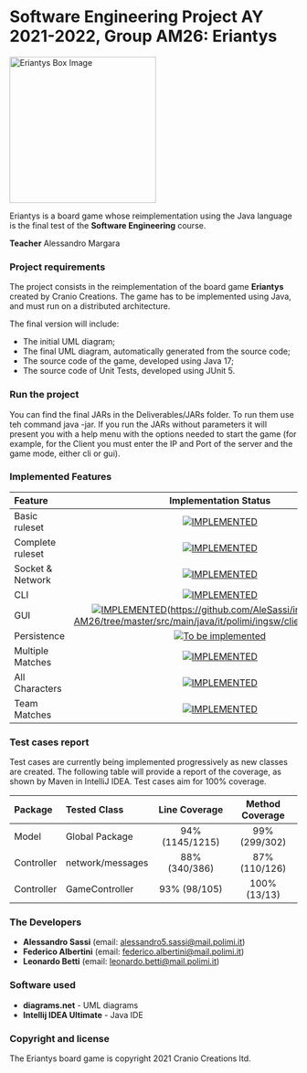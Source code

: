 # Software Engineering Project AY 2021-2022, Group AM26: Eriantys

<img src="https://craniointernational.com/2021/wp-content/uploads/2021/06/ERIANTYS-BOX-3D.png" height=256px alt="Eriantys Box Image"/>

Eriantys is a board game whose reimplementation using the Java language is the final test of the **Software Engineering** course.

**Teacher** Alessandro Margara

### Project requirements
The project consists in the reimplementation of the board game **Eriantys** created by Cranio Creations. The game has to be implemented using Java, and must run on a distributed architecture.

The final version will include:
* The initial UML diagram;
* The final UML diagram, automatically generated from the source code;
* The source code of the game, developed using Java 17;
* The source code of Unit Tests, developed using JUnit 5.

### Run the project
You can find the final JARs in the Deliverables/JARs folder.
To run them use teh command java -jar.
If you run the JARs without parameters it will present you with a help menu with the options needed to start the game (for example, for the Client you must enter the IP and Port of the server and the game mode, either cli or gui).

### Implemented Features
| Feature          |                                                                                         Implementation Status                                                                                          |
|:-----------------|:------------------------------------------------------------------------------------------------------------------------------------------------------------------------------------------------------:|
| Basic ruleset    |               [![IMPLEMENTED](https://img.shields.io/badge/-Implemented-brightgreen)](https://github.com/AleSassi/ingsw2022-AM26/tree/master/src/main/java/it/polimi/ingsw/server/model)               |
| Complete ruleset |               [![IMPLEMENTED](https://img.shields.io/badge/-Implemented-brightgreen)](https://github.com/AleSassi/ingsw2022-AM26/tree/master/src/main/java/it/polimi/ingsw/server/model)               |
| Socket & Network |        [![IMPLEMENTED](https://img.shields.io/badge/-Implemented-brightgreen)](https://github.com/AleSassi/ingsw2022-AM26/tree/master/src/main/java/it/polimi/ingsw/server/controller/network)         |
| CLI              |            [![IMPLEMENTED](https://img.shields.io/badge/-Implemented-brightgreen)](https://github.com/AleSassi/ingsw2022-AM26/tree/master/src/main/java/it/polimi/ingsw/client/cli/network)            |
| GUI              |           [![IMPLEMENTED](https://img.shields.io/badge/-Implemented-brightgreen)]()(https://github.com/AleSassi/ingsw2022-AM26/tree/master/src/main/java/it/polimi/ingsw/client/gui/network)           |
| Persistence      |                                                           [![To be implemented](https://img.shields.io/badge/-To%20be%20implemented-red)]()                                                            |
| Multiple Matches |            [![IMPLEMENTED](https://img.shields.io/badge/-Implemented-brightgreen)](https://github.com/AleSassi/ingsw2022-AM26/tree/master/src/main/java/it/polimi/ingsw/server/controller)             |
| All Characters   |         [![IMPLEMENTED](https://img.shields.io/badge/-Implemented-brightgreen)](https://github.com/AleSassi/ingsw2022-AM26/tree/master/src/main/java/it/polimi/ingsw/server/model/characters)          |
| Team Matches     | [![IMPLEMENTED](https://img.shields.io/badge/-Implemented-brightgreen)](https://github.com/AleSassi/ingsw2022-AM26/blob/master/src/main/java/it/polimi/ingsw/server/model/match/TeamMatchManager.java) |

### Test cases report
Test cases are currently being implemented progressively as new classes are created. The following table will provide a report of the coverage, as shown by Maven in IntelliJ IDEA.
Test cases aim for 100% coverage.

| Package    | Tested Class     |  Line Coverage  | Method Coverage |
|:-----------|:-----------------|:---------------:|:---------------:|
| Model      | Global Package   | 94% (1145/1215) |  99% (299/302)  |
| Controller | network/messages |  88% (340/386)  |  87% (110/126)  |
| Controller | GameController   |  93% (98/105)   |  100% (13/13)   |

### The Developers
- **Alessandro Sassi** (email: alessandro5.sassi@mail.polimi.it)
- **Federico Albertini** (email: federico.albertini@mail.polimi.it)
- **Leonardo Betti** (email: leonardo.betti@mail.polimi.it)

### Software used
- **diagrams.net** - UML diagrams
- **Intellij IDEA Ultimate** - Java IDE

### Copyright and license

The Eriantys board game is copyright 2021 Cranio Creations ltd.